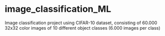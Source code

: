 # image_classification_ML
Image classification project using CIFAR-10 dataset, consisting of 60.000 32x32 color images of 10 different object classes (6.000 images per class)
